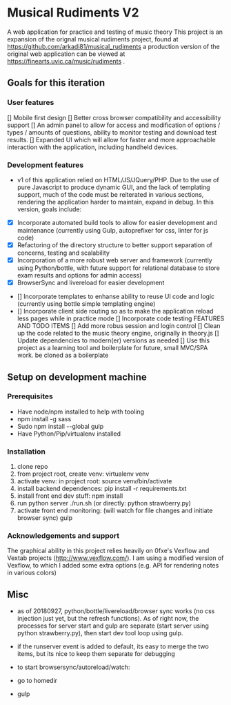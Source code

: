 # Musical Rudiments V2

A web application for practice and testing of music theory
This project is an expansion of the orignal musical rudiments project, found at https://github.com/arkadi81/musical_rudiments a production version of the original web application can be viewed at https://finearts.uvic.ca/music/rudiments .

## Goals for this iteration
### User features
[] Mobile first design
[] Better cross browser compatibility and accessibility support
[] An admin panel to allow for access and modification of options / types / amounts of questions, ability to monitor testing and download test results.
[] Expanded UI which will allow for faster and more approachable interaction with the application, including handheld devices.

### Development features
* v1 of this application relied on HTML/JS/JQuery/PHP. Due to the use of pure Javascript to produce dynamic GUI, and the lack of templating support, much of the code must be reiterated in various sections, rendering the application harder to maintain, expand in debug. In this version, goals include:
* [x] Incorporate automated build tools to allow for easier development and maintenance (currently using Gulp, autoprefixer for css, linter for js code)
* [x] Refactoring of the directory structure to better support separation of concerns, testing and scalability
* [x] Incorporation of a more robust web server and framework (currently using Python/bottle, with future support for relational database to store exam results and options for admin access)
* [x] BrowserSync and livereload for easier development
* [] Incorporate templates to enhanse ability to reuse UI code and logic (currently using bottle simple templating engine)
* [] Incorporate client side routing so as to make the application reload less pages while in practice mode
[] Incorporate code testing
FEATURES AND TODO ITEMS
[] Add more robus session and login control
[] Clean up the code related to the music theory engine, originally in theory.js
[] Update dependencies to modern(er) versions as needed
[] Use this project as a learning tool and boilerplate for future, small MVC/SPA work.  be cloned as a boilerplate

## Setup on development machine

### Prerequisites
* Have node/npm installed to help with tooling
* npm install -g sass
* Sudo npm install --global gulp
* Have Python/Pip/virtualenv installed


### Installation 
1. clone repo
2. from project root, create venv: virtualenv venv
3. activate venv: in project root: source venv/bin/activate
3. install backend dependences: pip install -r requirements.txt
4. install front end dev stuff: npm install
5. run python server ./run.sh (or directly: python strawberry.py)
6. activate front end monitoring: (will watch for file changes and initiate browser sync) gulp

### Acknowledgements and support
The graphical ability in this project relies heavily on 0fxe's Vexflow and Vextab projects (http://www.vexflow.com/). I am using a modified version of Vexflow, to which I added some extra options (e.g. API for rendering notes in various colors)

## Misc
* as of 20180927, python/bottle/livereload/browser sync works (no css injection just yet, but the refresh functions). As of right now, the processes for server start and gulp are separate (start server using python strawberry.py), then start dev tool loop using gulp.

* if the runserver event is added to default, its easy to merge the two items, but its nice to keep them separate for debugging
 

* to start browsersync/autoreload/watch:
* go to homedir
* gulp